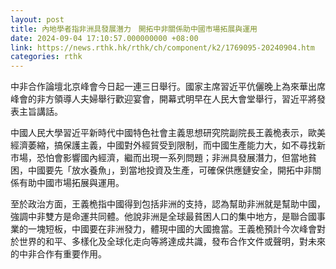 ```yaml
---
layout: post
title: 內地學者指非洲具發展潛力　開拓中非關係助中國市場拓展與運用　
date: 2024-09-04 17:10:57.000000000 +08:00
link: https://news.rthk.hk/rthk/ch/component/k2/1769095-20240904.htm
categories: rthk
---
```


中非合作論壇北京峰會今日起一連三日舉行。國家主席習近平伉儷晚上為來華出席峰會的非方領導人夫婦舉行歡迎宴會，開幕式明早在人民大會堂舉行，習近平將發表主旨講話。

中國人民大學習近平新時代中國特色社會主義思想研究院副院長王義桅表示，歐美經濟萎縮，搞保護主義，中國對外經貿受到限制，而中國生產能力大，如不尋找新市場，恐怕會影響國內經濟，繼而出現一系列問題；非洲具發展潛力，但當地貧困，中國要先「放水養魚」，到當地投資及生產，可確保供應鏈安全，開拓中非關係有助中國市場拓展與運用。

至於政治方面，王義桅指中國得到包括非洲的支持，認為幫助非洲就是幫助中國，強調中非雙方是命運共同體。他說非洲是全球最貧困人口的集中地方，是聯合國事業的一塊短板，中國要在非洲發力，體現中國的大國擔當。王義桅預計今次峰會對於世界的和平、多樣化及全球化走向等將達成共識，發布合作文件或聲明，對未來的中非合作有重要作用。
